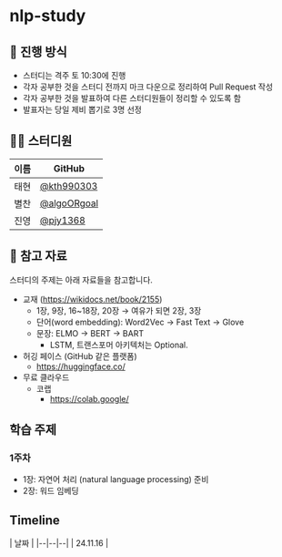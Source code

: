 # nlp-study
## 🌳 진행 방식  
- 스터디는 격주 토 10:30에 진행 
- 각자 공부한 것을 스터디 전까지 마크 다운으로 정리하여 Pull Request 작성
- 각자 공부한 것을 발표하여 다른 스터디원들이 정리할 수 있도록 함  
- 발표자는 당일 제비 뽑기로 3명 선정

## 👨‍💻  스터디원
| 이름   | GitHub                                         |
| ---- | ---------------------------------------------- |
| 태현 | [@kth990303](https://github.com/kth990303)|
| 별찬 | [@algoORgoal](https://github.com/algoORgoal)|
| 진영 | [@pjy1368](https://github.com/pjy1368) |

## 📌 참고 자료
스터디의 주제는 아래 자료들을 참고합니다.
- 교재 (https://wikidocs.net/book/2155)
    - 1장, 9장, 16~18장, 20장 → 여유가 되면 2장, 3장
    - 단어(word embedding): Word2Vec → Fast Text → Glove
    - 문장: ELMO → BERT → BART
        - LSTM, 트랜스포머 아키텍처는 Optional.
- 허깅 페이스 (GitHub 같은 플랫폼)
    - https://huggingface.co/
- 무료 클라우드
    - 코랩
        - https://colab.google/

## 학습 주제

### 1주차
* 1장: 자연어 처리 (natural language processing) 준비
* 2장: 워드 임베딩

## Timeline
| 날짜 |
|--|--|--|
| 24.11.16 |
